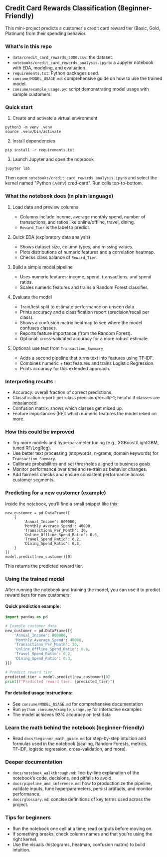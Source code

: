 ## Credit Card Rewards Classification (Beginner-Friendly)

This mini-project predicts a customer's credit card reward tier (Basic, Gold, Platinum) from their spending behavior.

### What's in this repo
- `data/credit_card_rewards_5000.csv`: the dataset.
- `notebooks/credit_card_rewards_analysis.ipynb`: a Jupyter notebook with EDA, modeling, and evaluation.
- `requirements.txt`: Python packages used.
- `consume/MODEL_USAGE.md`: comprehensive guide on how to use the trained model.
- `consume/example_usage.py`: script demonstrating model usage with sample customers.

### Quick start
1) Create and activate a virtual environment
```
python3 -m venv .venv
source .venv/bin/activate
```

2) Install dependencies
```
pip install -r requirements.txt
```

3) Launch Jupyter and open the notebook
```
jupyter lab
```
Then open `notebooks/credit_card_rewards_analysis.ipynb` and select the kernel named "Python (.venv) cred-card". Run cells top-to-bottom.

### What the notebook does (in plain language)
1) Load data and preview columns
   - Columns include income, average monthly spend, number of transactions, and ratios like online/offline, travel, dining.
   - `Reward_Tier` is the label to predict.

2) Quick EDA (exploratory data analysis)
   - Shows dataset size, column types, and missing values.
   - Plots distributions of numeric features and a correlation heatmap.
   - Checks class balance of `Reward_Tier`.

3) Build a simple model pipeline
   - Uses numeric features: income, spend, transactions, and spend ratios.
   - Scales numeric features and trains a Random Forest classifier.

4) Evaluate the model
   - Train/test split to estimate performance on unseen data.
   - Prints accuracy and a classification report (precision/recall per class).
   - Shows a confusion matrix heatmap to see where the model confuses classes.
   - Reports feature importance (from the Random Forest).
   - Optional: cross-validated accuracy for a more robust estimate.

5) Optional: use text from `Transaction_Summary`
   - Adds a second pipeline that turns text into features using TF‑IDF.
   - Combines numeric + text features and trains Logistic Regression.
   - Prints accuracy for this extended approach.

### Interpreting results
- Accuracy: overall fraction of correct predictions.
- Classification report: per-class precision/recall/F1; helpful if classes are imbalanced.
- Confusion matrix: shows which classes get mixed up.
- Feature importances (RF): which numeric features the model relied on more.

### How this could be improved
- Try more models and hyperparameter tuning (e.g., XGBoost/LightGBM, tuned RF/LogReg).
- Use better text processing (stopwords, n‑grams, domain keywords) for `Transaction_Summary`.
- Calibrate probabilities and set thresholds aligned to business goals.
- Monitor performance over time and re‑train as behavior changes.
- Add fairness checks and ensure consistent performance across customer segments.

### Predicting for a new customer (example)
Inside the notebook, you’ll find a small snippet like this:
```
new_customer = pd.DataFrame([
    {
        'Annual_Income': 800000,
        'Monthly_Average_Spend': 40000,
        'Transactions_Per_Month': 30,
        'Online_Offline_Spend_Ratio': 0.6,
        'Travel_Spend_Ratio': 0.2,
        'Dining_Spend_Ratio': 0.3,
    }
])
model.predict(new_customer)[0]
```
This returns the predicted reward tier.

### Using the trained model

After running the notebook and training the model, you can use it to predict reward tiers for new customers:

#### Quick prediction example:
```python
import pandas as pd

# Example customer data
new_customer = pd.DataFrame([{
    'Annual_Income': 800000,
    'Monthly_Average_Spend': 40000,
    'Transactions_Per_Month': 30,
    'Online_Offline_Spend_Ratio': 0.6,
    'Travel_Spend_Ratio': 0.2,
    'Dining_Spend_Ratio': 0.3,
}])

# Predict reward tier
predicted_tier = model.predict(new_customer)[0]
print(f"Predicted reward tier: {predicted_tier}")
```

#### For detailed usage instructions:
- See `consume/MODEL_USAGE.md` for comprehensive documentation
- Run `python consume/example_usage.py` for interactive examples
- The model achieves 93% accuracy on test data

### Learn the math behind the notebook (beginner-friendly)
- Read `docs/beginner_math_guide.md` for step-by-step intuition and formulas used in the notebook (scaling, Random Forests, metrics, TF‑IDF, logistic regression, cross-validation, and more).

### Deeper documentation
- `docs/notebook_walkthrough.md`: line-by-line explanation of the notebook’s code, decisions, and pitfalls to avoid.
- `docs/pipeline_and_inference.md`: how to productionize the pipeline, validate inputs, tune hyperparameters, persist artifacts, and monitor performance.
- `docs/glossary.md`: concise definitions of key terms used across the project.

### Tips for beginners
- Run the notebook one cell at a time; read outputs before moving on.
- If something breaks, check column names and that you're using the right kernel.
- Use the visuals (histograms, heatmap, confusion matrix) to build intuition.


